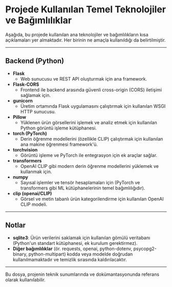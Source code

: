 # Projede Kullanılan Temel Teknolojiler ve Bağımlılıklar

Aşağıda, bu projede kullanılan ana teknolojiler ve bağımlılıkların kısa açıklamaları yer almaktadır. Her birinin ne amaçla kullanıldığı da belirtilmiştir.

---

## Backend (Python)

- **Flask**
  - Web sunucusu ve REST API oluşturmak için ana framework.
- **Flask-CORS**
  - Frontend ile backend arasında güvenli cross-origin (CORS) iletişimi sağlamak için.
- **gunicorn**
  - Üretim ortamında Flask uygulamasını çalıştırmak için kullanılan WSGI HTTP sunucusu.
- **Pillow**
  - Yüklenen ürün görsellerini işlemek ve analiz etmek için kullanılan Python görüntü işleme kütüphanesi.
- **torch (PyTorch)**
  - Derin öğrenme modellerini (özellikle CLIP) çalıştırmak için kullanılan ana makine öğrenmesi framework'ü.
- **torchvision**
  - Görüntü işleme ve PyTorch ile entegrasyon için ek araçlar sağlar.
- **transformers**
  - OpenAI CLIP gibi modern derin öğrenme modellerini yüklemek ve kullanmak için.
- **numpy**
  - Sayısal işlemler ve tensör hesaplamaları için (PyTorch ve transformers gibi ML kütüphanelerinin temel bağımlılığıdır).
- **clip (openai/CLIP)**
  - Görsel ve metin tabanlı ürün kategorilendirme için kullanılan OpenAI CLIP modeli.

---

## Notlar
- **sqlite3**: Ürün verilerini saklamak için kullanılan gömülü veritabanı (Python'un standart kütüphanesi, ek kurulum gerektirmez).
- **Diğer bağımlılıklar** (ör. requests, openai, python-dotenv, psycopg2-binary, python-multipart) kodda veya modelde doğrudan kullanılmamaktadır ve temizlik sırasında kaldırılacaktır.

---

Bu dosya, projenin teknik sunumlarında ve dokümantasyonunda referans olarak kullanılabilir. 